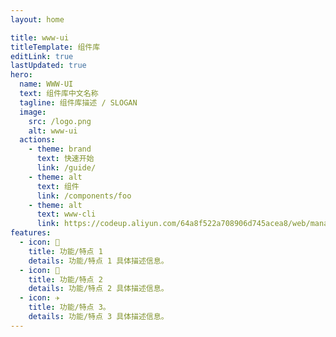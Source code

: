 ```yaml
---
layout: home

title: www-ui
titleTemplate: 组件库
editLink: true
lastUpdated: true
hero:
  name: WWW-UI
  text: 组件库中文名称
  tagline: 组件库描述 / SLOGAN
  image:
    src: /logo.png
    alt: www-ui
  actions:
    - theme: brand
      text: 快速开始
      link: /guide/
    - theme: alt
      text: 组件
      link: /components/foo
    - theme: alt
      text: www-cli
      link: https://codeup.aliyun.com/64a8f522a708906d745acea8/web/management-system-vue/tree/master/cli
features:
  - icon: 🔨
    title: 功能/特点 1
    details: 功能/特点 1 具体描述信息。
  - icon: 🧩
    title: 功能/特点 2
    details: 功能/特点 2 具体描述信息。
  - icon: ✈️
    title: 功能/特点 3。
    details: 功能/特点 3 具体描述信息。
---
```

